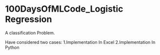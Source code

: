 # 100DaysOfMLCode_Logistic Regression

A classification Problem.

Have considered two cases:
    1.Implementation In Excel
    2.Implementation In Python

